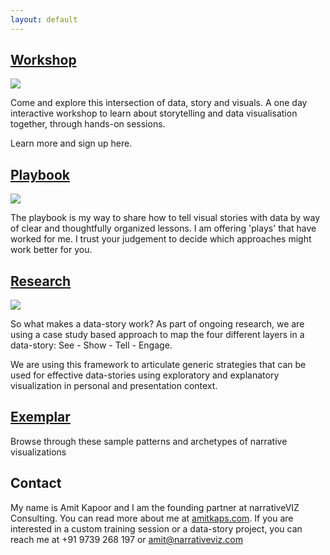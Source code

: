```yaml
---
layout: default
---
```


## [Workshop](/workshop)
		
<a href="/workshop"> 
 <img class="small" src="../assets/img/data_story_visual_potrait.jpg" />
</a>

Come and explore this intersection of data, story and visuals. A one day interactive workshop to learn about storytelling and data visualisation together, through hands-on sessions. 

Learn more and sign up here. 

## [Playbook](/playbook)

<a href="/playbook"> 
 <img class="small" src="../assets/img/data_story_visual_potrait.jpg" />
</a>

The playbook is my way to share how to tell visual stories with data by way of clear and thoughtfully organized lessons. I am offering 'plays' that have worked for me. I trust your judgement to decide which approaches might work better for you. 

## [Research](/research)

<a href="/research"> 
 <img class="small" src="../assets/img/see-show-tell-engage_potrait.png" />
</a>


So what makes a data-story work? As part of ongoing research, we are using a case study based approach to map the four different layers in a data-story: See - Show - Tell - Engage. 

We are using this framework to articulate generic strategies that can be used for effective data-stories using exploratory and explanatory visualization in personal and presentation context.

## [Exemplar](/exemplar)

Browse through these sample patterns and archetypes of narrative visualizations

## Contact

My name is Amit Kapoor and I am the founding partner at narrativeVIZ Consulting. You can read more about me at [amitkaps.com](http://amitkaps.com/contact). If you are interested in a custom training session or a data-story project, you can reach me at +91 9739 268 197 or [amit@narrativeviz.com](mailto:amit@narrativeviz.com?Subject=Interested_in_NarrativeViz)

